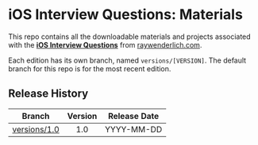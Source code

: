 # iOS Interview Questions: Materials

This repo contains all the downloadable materials and projects associated with the **[iOS Interview Questions](https://www.raywenderlich.com/library)** from [raywenderlich.com](https://www.raywenderlich.com).

Each edition has its own branch, named `versions/[VERSION]`. The default branch for this repo is for the most recent edition.

## Release History

| Branch                                                                                  | Version | Release Date |
| --------------------------------------------------------------------------------------- |:-------:|:------------:|
| [versions/1.0](https://github.com/raywenderlich/video-inti-materials/tree/versions/1.0) | 1.0     | YYYY-MM-DD   |
